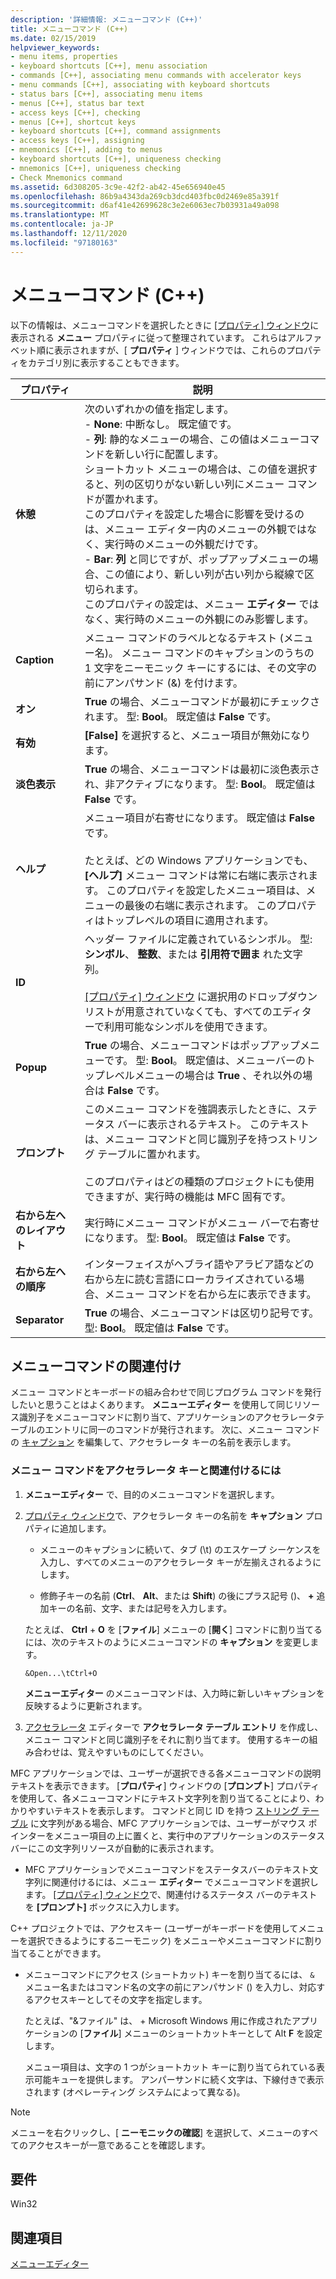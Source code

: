 ```yaml
---
description: '詳細情報: メニューコマンド (C++)'
title: メニューコマンド (C++)
ms.date: 02/15/2019
helpviewer_keywords:
- menu items, properties
- keyboard shortcuts [C++], menu association
- commands [C++], associating menu commands with accelerator keys
- menu commands [C++], associating with keyboard shortcuts
- status bars [C++], associating menu items
- menus [C++], status bar text
- access keys [C++], checking
- menus [C++], shortcut keys
- keyboard shortcuts [C++], command assignments
- access keys [C++], assigning
- mnemonics [C++], adding to menus
- keyboard shortcuts [C++], uniqueness checking
- mnemonics [C++], uniqueness checking
- Check Mnemonics command
ms.assetid: 6d308205-3c9e-42f2-ab42-45e656940e45
ms.openlocfilehash: 86b9a4343da269cb3dcd403fbc0d2469e85a391f
ms.sourcegitcommit: d6af41e42699628c3e2e6063ec7b03931a49a098
ms.translationtype: MT
ms.contentlocale: ja-JP
ms.lasthandoff: 12/11/2020
ms.locfileid: "97180163"
---
```

# <a name="menu-commands-c"></a>メニューコマンド (C++)

以下の情報は、メニューコマンドを選択したときに [[プロパティ] ウィンドウ](/visualstudio/ide/reference/properties-window)に表示される **メニュー** プロパティに従って整理されています。 これらはアルファベット順に表示されますが、[ **プロパティ** ] ウィンドウでは、これらのプロパティをカテゴリ別に表示することもできます。

|プロパティ|説明|
|--------------|-----------------|
|**休憩**|次のいずれかの値を指定します。<br/>  - **None**: 中断なし。 既定値です。<br/>  - **列**: 静的なメニューの場合、この値はメニューコマンドを新しい行に配置します。<br/>      ショートカット メニューの場合は、この値を選択すると、列の区切りがない新しい列にメニュー コマンドが置かれます。<br/>      このプロパティを設定した場合に影響を受けるのは、メニュー エディター内のメニューの外観ではなく、実行時のメニューの外観だけです。<br />   - **Bar**: **列** と同じですが、ポップアップメニューの場合、この値により、新しい列が古い列から縦線で区切られます。<br/>      このプロパティの設定は、メニュー **エディター** ではなく、実行時のメニューの外観にのみ影響します。|
|**Caption**|メニュー コマンドのラベルとなるテキスト (メニュー名)。 メニュー コマンドのキャプションのうちの 1 文字をニーモニック キーにするには、その文字の前にアンパサンド (&) を付けます。|
|**オン**|**True** の場合、メニューコマンドが最初にチェックされます。 型: **Bool**。 既定値は **False** です。|
|**有効**|**[False]** を選択すると、メニュー項目が無効になります。|
|**淡色表示**|**True** の場合、メニューコマンドは最初に淡色表示され、非アクティブになります。 型: **Bool**。 既定値は **False** です。|
|**ヘルプ**|メニュー項目が右寄せになります。 既定値は **False** です。<br/><br/>たとえば、どの Windows アプリケーションでも、 **[ヘルプ]** メニュー コマンドは常に右端に表示されます。 このプロパティを設定したメニュー項目は、メニューの最後の右端に表示されます。 このプロパティはトップレベルの項目に適用されます。|
|**ID**|ヘッダー ファイルに定義されているシンボル。 型: **シンボル**、 **整数**、または **引用符で囲ま** れた文字列。<br/><br/>[[プロパティ] ウィンドウ](/visualstudio/ide/reference/properties-window) に選択用のドロップダウン リストが用意されていなくても、すべてのエディターで利用可能なシンボルを使用できます。|
|**Popup**|**True** の場合、メニューコマンドはポップアップメニューです。 型: **Bool**。 既定値は、メニューバーのトップレベルメニューの場合は **True** 、それ以外の場合は **False** です。|
|**プロンプト**|このメニュー コマンドを強調表示したときに、ステータス バーに表示されるテキスト。 このテキストは、メニュー コマンドと同じ識別子を持つストリング テーブルに置かれます。<br/><br/>このプロパティはどの種類のプロジェクトにも使用できますが、実行時の機能は MFC 固有です。|
|**右から左へのレイアウト**|実行時にメニュー コマンドがメニュー バーで右寄せになります。 型: **Bool**。 既定値は **False** です。|
|**右から左への順序**|インターフェイスがヘブライ語やアラビア語などの右から左に読む言語にローカライズされている場合、メニュー コマンドを右から左に表示できます。|
|**Separator**|**True** の場合、メニューコマンドは区切り記号です。 型: **Bool**。 既定値は **False** です。|

## <a name="associate-menu-commands"></a>メニューコマンドの関連付け

メニュー コマンドとキーボードの組み合わせで同じプログラム コマンドを発行したいと思うことはよくあります。 **メニューエディター** を使用して同じリソース識別子をメニューコマンドに割り当て、アプリケーションのアクセラレータテーブルのエントリに同一のコマンドが発行されます。 次に、メニュー コマンドの [キャプション](../windows/menu-command-properties.md) を編集して、アクセラレータ キーの名前を表示します。

### <a name="to-associate-a-menu-command-with-an-accelerator-key"></a>メニュー コマンドをアクセラレータ キーと関連付けるには

1. **メニューエディター** で、目的のメニューコマンドを選択します。

1. [プロパティ ウィンドウ](/visualstudio/ide/reference/properties-window)で、アクセラレータ キーの名前を **キャプション** プロパティに追加します。

   - メニューのキャプションに続いて、タブ (\t) のエスケープ シーケンスを入力し、すべてのメニューのアクセラレータ キーが左揃えされるようにします。

   - 修飾子キーの名前 (**Ctrl**、 **Alt**、または **Shift**) の後にプラス記号 ()、 **+** 追加キーの名前、文字、または記号を入力します。

   たとえば、 **Ctrl** + **O** を [**ファイル**] メニューの [**開く**] コマンドに割り当てるには、次のテキストのようにメニューコマンドの **キャプション** を変更します。

   ```
   &Open...\tCtrl+O
   ```

   **メニューエディター** のメニューコマンドは、入力時に新しいキャプションを反映するように更新されます。

1. [アクセラレータ](./accelerator-editor.md) エディターで **アクセラレータ テーブル エントリ** を作成し、メニュー コマンドと同じ識別子をそれに割り当てます。 使用するキーの組み合わせは、覚えやすいものにしてください。

MFC アプリケーションでは、ユーザーが選択できる各メニューコマンドの説明テキストを表示できます。 [**プロパティ**] ウィンドウの [**プロンプト**] プロパティを使用して、各メニューコマンドにテキスト文字列を割り当てることにより、わかりやすいテキストを表示します。 コマンドと同じ ID を持つ [ストリング テーブル](../windows/string-editor.md) に文字列がある場合、MFC アプリケーションでは、ユーザーがマウス ポインターをメニュー項目の上に置くと、実行中のアプリケーションのステータス バーにこの文字列リソースが自動的に表示されます。

- MFC アプリケーションでメニューコマンドをステータスバーのテキスト文字列に関連付けるには、メニュー **エディター** でメニューコマンドを選択します。 [[プロパティ] ウィンドウ](/visualstudio/ide/reference/properties-window)で、関連付けるステータス バーのテキストを **[プロンプト]** ボックスに入力します。

C++ プロジェクトでは、アクセスキー (ユーザーがキーボードを使用してメニューを選択できるようにするニーモニック) をメニューやメニューコマンドに割り当てることができます。

- メニューコマンドにアクセス (ショートカット) キーを割り当てるには、 `&` メニュー名またはコマンド名の文字の前にアンパサンド () を入力し、対応するアクセスキーとしてその文字を指定します。

   たとえば、"&ファイル" は、  + Microsoft Windows 用に作成されたアプリケーションの [**ファイル**] メニューのショートカットキーとして Alt **F** を設定します。

   メニュー項目は、文字の 1 つがショートカット キーに割り当てられている表示可能キューを提供します。 アンパーサンドに続く文字は、下線付きで表示されます (オペレーティング システムによって異なる)。

> [!NOTE]
> メニューを右クリックし、[ **ニーモニックの確認**] を選択して、メニューのすべてのアクセスキーが一意であることを確認します。

## <a name="requirements"></a>要件

Win32

## <a name="see-also"></a>関連項目

[メニューエディター](../windows/menu-editor.md)

<!--
[Strings (ATL/MFC)](../atl-mfc-shared/strings-atl-mfc.md)<br/>-->
